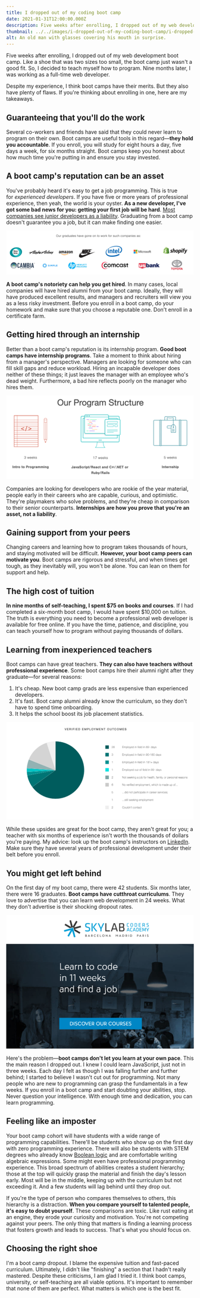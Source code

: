 ```yaml
---
title: I dropped out of my coding boot camp
date: 2021-01-31T12:00:00.000Z
description: Five weeks after enrolling, I dropped out of my web development boot camp. Here are my takeaways.
thumbnail: ../../images/i-dropped-out-of-my-coding-boot-camp/i-dropped-out-of-my-boot-camp-thumbnail.jpg
alt: An old man with glasses covering his mouth in surprise.
---
```


Five weeks after enrolling, I dropped out of my web development boot camp. Like a shoe that was two sizes too small, the boot camp just wasn't a good fit. So, I decided to teach myself how to program. Nine months later, I was working as a full-time web developer.

Despite my experience, I think boot camps have their merits. But they also have plenty of flaws. If you're thinking about enrolling in one, here are my takeaways.

## Guaranteeing that you'll do the work

Several co-workers and friends have said that they could never learn to program on their own. Boot camps are useful tools in this regard&mdash;**they hold you accountable**. If you enroll, you will study for eight hours a day, five days a week, for six months straight. Boot camps keep you honest about how much time you're putting in and ensure you stay invested.

## A boot camp's reputation can be an asset

You've probably heard it's easy to get a job programming. This is true for *experienced developers*. If you have five or more years of professional experience, then yeah, the world is your oyster. **As a new developer, I've got some bad news for you: getting your first job will be hard**. [Most companies see junior developers as a liability](https://medium.com/@melissamcewen/who-killed-the-junior-developer-33e9da2dc58c). Graduating from a boot camp doesn't guarantee you a job, but it can make finding one easier.

![Companies that have hired graduates from a reputable bootcamp.](../../images/i-dropped-out-of-my-coding-boot-camp/company-logos.png)

**A boot camp's notoriety can help you get hired**. In many cases, local companies will have hired alumni from your boot camp. Ideally, they will have produced excellent results, and managers and recruiters will view you as a less risky investment. Before you enroll in a boot camp, do your homework and make sure that you choose a reputable one. Don't enroll in a certificate farm.

## Getting hired through an internship

Better than a boot camp's reputation is its internship program. **Good boot camps have internship programs**. Take a moment to think about hiring from a manager's perspective. Managers are looking for someone who can fill skill gaps and reduce workload. Hiring an incapable developer does neither of these things; it just leaves the manager with an employee who's dead weight. Furthermore, a bad hire reflects poorly on the manager who hires them.

![A coding boot camp's general structure with an internship at the end.](../../images/i-dropped-out-of-my-coding-boot-camp/program-structure.png)

Companies are looking for developers who are rookie of the year material, people early in their careers who are capable, curious, and optimistic. They're playmakers who solve problems, and they're cheap in comparison to their senior counterparts. **Internships are how you prove that you're an asset, not a liability**.

## Gaining support from your peers

Changing careers and learning how to program takes thousands of hours, and staying motivated will be difficult. **However, your boot camp peers can motivate you**. Boot camps are rigorous and stressful, and when times get tough, as they inevitably will, you won't be alone. You can lean on them for support and help.

## The high cost of tuition

**In nine months of self-teaching, I spent $75 on books and courses**. If I had completed a six-month boot camp, I would have spent $10,000 on tuition. The truth is everything you need to become a professional web developer is available for free online. If you have the time, patience, and discipline, you can teach yourself how to program without paying thousands of dollars.

## Learning from inexperienced teachers

Boot camps can have great teachers. **They can also have teachers without professional experience**. Some boot camps hire their alumni right after they graduate&mdash;for several reasons:

1.  It's cheap. New boot camp grads are less expensive than experienced developers.
2.  It's fast. Boot camp alumni already know the curriculum, so they don't have to spend time onboarding.
3.  It helps the school boost its job placement statistics.

![A boot camp's job placement statistics of its recent graduates.](../../images/i-dropped-out-of-my-coding-boot-camp/job-placement-outcomes.png)

While these upsides are great for the boot camp, they aren't great for you; a teacher with six months of experience isn't worth the thousands of dollars you're paying. My advice: look up the boot camp's instructors on [LinkedIn](https://www.linkedin.com/). Make sure they have several years of professional development under their belt before you enroll.

## You might get left behind

On the first day of my boot camp, there were 42 students. Six months later, there were 16 graduates. **Boot camps have cutthroat curriculums**. They love to advertise that you can learn web development in 24 weeks. What they don't advertise is their shocking dropout rates.

![A boot camp with an 11-week curriculum.](../../images/i-dropped-out-of-my-coding-boot-camp/learn-to-code-in-11-weeks.png)

Here's the problem&mdash;**boot camps don't let you learn at your own pace**. This the main reason I dropped out. I knew I could learn JavaScript, just not in three weeks. Each day I felt as though I was falling further and further behind; I started to believe I wasn't cut out for programming. Not many people who are new to programming can grasp the fundamentals in a few weeks. If you enroll in a boot camp and start doubting your abilities, stop. Never question your intelligence. With enough time and dedication, you can learn programming.

## Feeling like an imposter

Your boot camp cohort will have students with a wide range of programming capabilities. There'll be students who show up on the first day with zero programming experience. There will also be students with STEM degrees who already know [Boolean logic](https://en.wikipedia.org/wiki/Boolean_algebra) and are comfortable writing algebraic expressions. Some might even have professional programming experience. This broad spectrum of abilities creates a student hierarchy; those at the top will quickly grasp the material and finish the day's lesson early. Most will be in the middle, keeping up with the curriculum but not exceeding it. And a few students will lag behind until they drop out.

If you're the type of person who compares themselves to others, this hierarchy is a distraction. **When you compare yourself to talented people, it's easy to doubt yourself**. These comparisons are toxic. Like rust eating at an engine, they erode your curiosity and motivation. You're not competing against your peers. The only thing that matters is finding a learning process that fosters growth and leads to success. That's what you should focus on.

## Choosing the right shoe

I'm a boot camp dropout. I blame the expensive tuition and fast-paced curriculum. Ultimately, I didn't like "finishing" a section that I hadn't really mastered. Despite these criticisms, I am glad I tried it. I think boot camps, university, or self-teaching are all viable options. It's important to remember that none of them are perfect. What matters is which one is the best fit.
